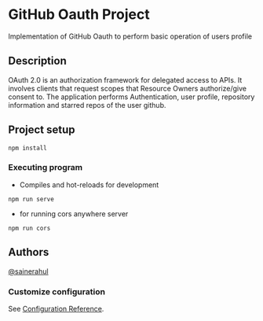 # GitHub Oauth Project
Implementation of GitHub Oauth to perform basic operation of users profile

## Description
OAuth 2.0 is an authorization framework for delegated access to APIs. It involves clients that request scopes that Resource Owners authorize/give consent to.
The application performs Authentication, user profile, repository information and starred repos of the user github.

## Project setup
```
npm install
```

### Executing program
* Compiles and hot-reloads for development
```
npm run serve
```

* for running cors anywhere server
```
npm run cors
```

## Authors
[@sainerahul](https://github.com/sainerahul)

### Customize configuration
See [Configuration Reference](https://cli.vuejs.org/config/).
